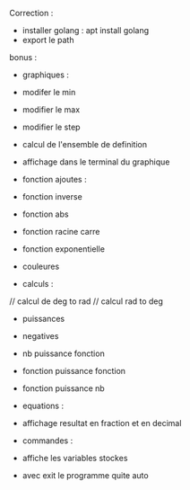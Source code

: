 Correction :

 - installer golang : apt install golang
 - export le path

bonus :

 - graphiques :

  - modifer le min 
  - modifier le max
  - modifier le step
  - calcul de l'ensemble de definition
  - affichage dans le terminal du graphique

 - fonction ajoutes :

  - fonction inverse
  - fonction abs
  - fonction racine carre
  - fonction exponentielle

 - couleures

 - calculs :

  // calcul de deg to rad
  // calcul rad to deg

 - puissances

  - negatives
  - nb puissance fonction
  - fonction puissance fonction
  - fonction puissance nb

 - equations :

  - affichage resultat en fraction et en decimal

 - commandes :

  - affiche les variables stockes
  - avec exit le programme quite auto 
